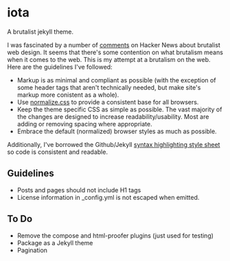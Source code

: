 # iota

A brutalist jekyll theme.

I was fascinated by a number of [comments](https://news.ycombinator.com/item?id=11517491) on Hacker News about brutalist web design. It seems that there's some contention on what brutalism means when it comes to the web. This is my attempt at a brutalism on the web. Here are the guidelines I've followed:

* Markup is as minimal and compliant as possible (with the exception of some header tags that aren't technically needed, but make site's markup more conistent as a whole).
* Use [normalize.css](https://necolas.github.io/normalize.css/) to provide a consistent base for all browsers.
* Keep the theme specific CSS as simple as possible. The vast majority of the changes are designed to increase readability/usability. Most are adding or removing spacing where appropriate.
* Embrace the default (normalized) browser styles as much as possible.

Additionally, I've borrowed the Github/Jekyll [syntax highlighting style sheet](https://github.com/jekyll/minima/blob/master/_sass/minima/_syntax-highlighting.scss) so code is consistent and readable.

## Guidelines

* Posts and pages should not include H1 tags
* License information in _config.yml is not escaped when emitted.

## To Do

* Remove the compose and html-proofer plugins (just used for testing)
* Package as a Jekyll theme
* Pagination
